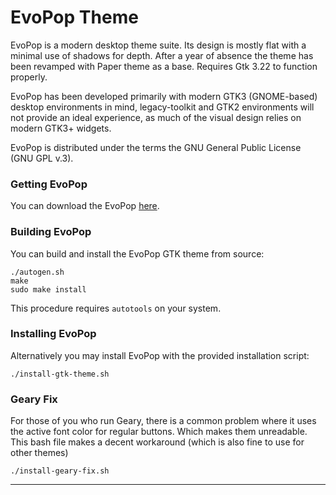 EvoPop Theme
============

EvoPop is a modern desktop theme suite. Its design is mostly flat with a minimal use of shadows for depth.
After a year of absence the theme has been revamped with Paper theme as a base.
Requires Gtk 3.22 to function properly.

EvoPop has been developed primarily with modern GTK3 (GNOME-based) desktop environments in mind, legacy-toolkit and GTK2 environments will not provide an ideal experience, as much of the visual design relies on modern GTK3+ widgets.

EvoPop is distributed under the terms the GNU General Public License (GNU GPL v.3).

### Getting EvoPop

You can download the EvoPop [here](https://github.com/solus-cold-storage/evopop-gtk-theme).

### Building EvoPop

You can build and install the EvoPop GTK theme from source:

    ./autogen.sh
    make
    sudo make install

This procedure requires ```autotools``` on your system.

### Installing EvoPop

Alternatively you may install EvoPop with the provided installation script:

    ./install-gtk-theme.sh

### Geary Fix

For those of you who run Geary, there is a common problem where it uses the active font color for regular buttons. Which makes them unreadable.
This bash file makes a decent workaround (which is also fine to use for other themes)

    ./install-geary-fix.sh

-----------
